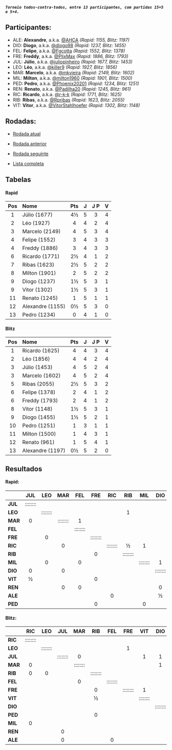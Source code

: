 ***`Torneio todos-contra-todos, entre 13 participantes, com partidas 15+5 e 5+4.`***

## Participantes:

* ALE: **Alexandre**, a.k.a. [@AHCA](https://www.lichess.org/@/AHCA) *(Rapid: 1155, Blitz: 1197)*
* DIO: **Diogo**, a.k.a. [@diogo98](https://www.lichess.org/@/diogo98) *(Rapid: 1237, Blitz: 1455)*
* FEL: **Felipe**, a.k.a. [@Fgcotta](https://www.lichess.org/@/Fgcotta) *(Rapid: 1552, Blitz: 1378)*
* FRE: **Freddy**, a.k.a. [@PlixMax](https://www.lichess.org/@/PlixMax) *(Rapid: 1886, Blitz: 1793)*
* JUL: **Júlio**, a.k.a. [@juliopinheiro](https://www.lichess.org/@/juliopinheiro) *(Rapid: 1677, Blitz: 1453)*
* LEO: **Léo**, a.k.a. [@killer9](https://www.lichess.org/@/killer9) *(Rapid: 1927, Blitz: 1856)*
* MAR: **Marcelo**, a.k.a. [@mkvieira](https://www.lichess.org/@/mkvieira) *(Rapid: 2149, Blitz: 1602)*
* MIL: **Milton**, a.k.a. [@milton1960](https://www.lichess.org/@/milton1960) *(Rapid: 1901, Blitz: 1500)*
* PED: **Pedro**, a.k.a. [@Phoenix20201](https://www.lichess.org/@/Phoenix20201) *(Rapid: 1234, Blitz: 1251)*
* REN: **Renato**, a.k.a. [@Padilha20](https://www.lichess.org/@/Padilha20) *(Rapid: 1245, Blitz: 961)*
* RIC: **Ricardo**, a.k.a. [@r-k-k](https://www.lichess.org/@/r-k-k) *(Rapid: 1771, Blitz: 1625)*
* RIB: **Ribas**, a.k.a. [@Rpribas](https://www.lichess.org/@/Rpribas) *(Rapid: 1623, Blitz: 2055)*
* VIT: **Vitor**, a.k.a. [@VitorStahlhoefer](https://www.lichess.org/@/VitorStahlhoefer) *(Rapid: 1302, Blitz: 1148)*

## Rodadas:

* [Rodada atual](https://grupo-de-xadrez.github.io/rodadas/5)

* [Rodada anterior](https://grupo-de-xadrez.github.io/rodadas/4)

* [Rodada seguinte](https://grupo-de-xadrez.github.io/rodadas/6)

* [Lista completa](https://grupo-de-xadrez.github.io/rodadas)

## Tabelas

#### Rapid

| Pos | Nome | Pts | J | J P | V |
| :---: | :--- | :---: | :---: | :---: | :---: |
| 1 | Júlio (1677) | 4½ | 5 | 3 | 4 |
| 2 | Léo (1927) | 4 | 4 | 2 | 4 |
| 3 | Marcelo (2149) | 4 | 5 | 3 | 4 |
| 4 | Felipe (1552) | 3 | 4 | 3 | 3 |
| 4 | Freddy (1886) | 3 | 4 | 3 | 3 |
| 6 | Ricardo (1771) | 2½ | 4 | 1 | 2 |
| 7 | Ribas (1623) | 2½ | 5 | 2 | 2 |
| 8 | Milton (1901) | 2 | 5 | 2 | 2 |
| 9 | Diogo (1237) | 1½ | 5 | 3 | 1 |
| 9 | Vitor (1302) | 1½ | 5 | 3 | 1 |
| 11 | Renato (1245) | 1 | 5 | 1 | 1 |
| 12 | Alexandre (1155) | 0½ | 5 | 3 | 0 |
| 13 | Pedro (1234) | 0 | 4 | 1 | 0 |

#### Blitz

| Pos | Nome | Pts | J | J P | V |
| :---: | :--- | :---: | :---: | :---: | :---: |
| 1 | Ricardo (1625) | 4 | 4 | 3 | 4 |
| 2 | Léo (1856) | 4 | 4 | 2 | 4 |
| 3 | Júlio (1453) | 4 | 5 | 2 | 4 |
| 3 | Marcelo (1602) | 4 | 5 | 2 | 4 |
| 5 | Ribas (2055) | 2½ | 5 | 3 | 2 |
| 6 | Felipe (1378) | 2 | 4 | 1 | 2 |
| 6 | Freddy (1793) | 2 | 4 | 1 | 2 |
| 8 | Vitor (1148) | 1½ | 5 | 3 | 1 |
| 9 | Diogo (1455) | 1½ | 5 | 2 | 1 |
| 10 | Pedro (1251) | 1 | 3 | 1 | 1 |
| 11 | Milton (1500) | 1 | 4 | 3 | 1 |
| 12 | Renato (961) | 1 | 5 | 4 | 1 |
| 13 | Alexandre (1197) | 0½ | 5 | 2 | 0 |

## Resultados

#### Rapid:

| | JUL | LEO | MAR | FEL | FRE | RIC | RIB | MIL | DIO | VIT | REN | ALE | PED |
| :--- | :---: | :---: | :---: | :---: | :---: | :---: | :---: | :---: | :---: | :---: | :---: | :---: | :---: |
| **JUL** | :::::::: |  |  |  |  |  |  |  |  |  | 1 | 1 |  |
| **LEO** |  | :::::::: |  |  |  |  | 1 |  |  |  |  |  |  |
| **MAR** | 0 |  | :::::::: | 1 |  |  |  |  |  |  |  |  |  |
| **FEL** |  |  |  | :::::::: |  |  |  |  |  |  |  | 1 |  |
| **FRE** |  | 0 |  |  | :::::::: |  |  |  |  |  |  |  |  |
| **RIC** |  |  | 0 |  |  | :::::::: | ½ | 1 |  |  |  |  |  |
| **RIB** |  |  |  |  | 0 |  | :::::::: |  |  | 1 |  |  | 1 |
| **MIL** |  | 0 |  | 0 |  |  |  | :::::::: | 1 |  |  |  |  |
| **DIO** | 0 |  | 0 |  |  |  |  |  | :::::::: |  |  |  |  |
| **VIT** | ½ |  |  |  | 0 |  |  |  |  | :::::::: |  |  |  |
| **REN** |  |  | 0 | 0 |  |  |  |  | 0 |  | :::::::: |  |  |
| **ALE** |  |  |  |  |  | 0 |  |  | ½ |  |  | :::::::: |  |
| **PED** |  |  |  |  | 0 |  |  | 0 |  | 0 |  |  | :::::::: |

#### Blitz:

| | RIC | LEO | JUL | MAR | RIB | FEL | FRE | VIT | DIO | PED | MIL | REN | ALE |
| :--- | :---: | :---: | :---: | :---: | :---: | :---: | :---: | :---: | :---: | :---: | :---: | :---: | :---: |
| **RIC** | :::::::: |  |  |  |  |  |  |  |  |  |  |  | 1 |
| **LEO** |  | :::::::: |  |  |  |  | 1 |  |  |  | 1 |  |  |
| **JUL** |  |  | :::::::: | 0 |  |  |  | 1 | 1 |  |  |  |  |
| **MAR** | 0 |  |  | :::::::: |  |  |  |  | 1 |  |  | 1 |  |
| **RIB** | 0 | 0 |  |  | :::::::: |  |  |  |  |  |  |  |  |
| **FEL** |  |  |  | 0 |  | :::::::: |  |  |  |  | 0 | 1 |  |
| **FRE** |  |  |  |  | 0 |  | :::::::: | 1 |  | 1 |  |  |  |
| **VIT** |  |  |  |  | ½ |  |  | :::::::: |  |  |  |  |  |
| **DIO** |  |  |  |  |  |  |  |  | :::::::: |  | 1 | 0 | ½ |
| **PED** |  |  |  |  | 0 |  |  |  |  | :::::::: |  |  |  |
| **MIL** | 0 |  |  |  |  |  |  |  |  |  | :::::::: |  |  |
| **REN** |  |  | 0 |  |  |  |  |  |  |  |  | :::::::: |  |
| **ALE** |  |  | 0 |  |  | 0 |  |  |  |  |  |  | :::::::: |

